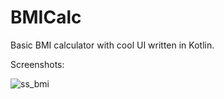 # BMICalc

Basic BMI calculator with cool UI written in Kotlin.

Screenshots:



![ss_bmi](https://user-images.githubusercontent.com/67218746/227759705-b1de31f1-72ee-497e-ab6e-3cc479a5bc8d.jpg)
